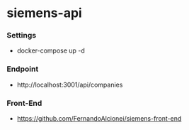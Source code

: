 # siemens-api

### Settings
- docker-compose up -d

### Endpoint
- http://localhost:3001/api/companies
   
### Front-End
- https://github.com/FernandoAlcionei/siemens-front-end
 
